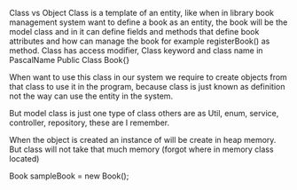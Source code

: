 Class vs Object
Class is a template of an entity, like when in library book management system want to define a book as an entity, the book will be the model class and in  it can define fields and methods that define book attributes and how can manage the book for example registerBook() as method.
Class has access modifier, Class keyword and class name in PascalName
Public Class Book{}

When want to use this class in our system we require to create objects from that class to use it in the program, because class is just known as  definition not the way can use the entity in the system.

But model class is just one type of class others are as Util, enum, service, controller, repository, these are I remember.

When the object is created an instance of will be create in heap memory. But class will not take that much memory (forgot where in memory class located)

Book sampleBook = new Book();